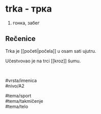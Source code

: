 # trka - трка

1. гонка, забег

## Rečenice

Trka je [[početi|počela]] u osam sati ujutru.

Učestvovao je na trci [[kroz]] šumu.

<br>

#vrsta/imenica  
#nivo/A2  

#tema/sport  
#tema/takmičenje  
#tema/telo  
